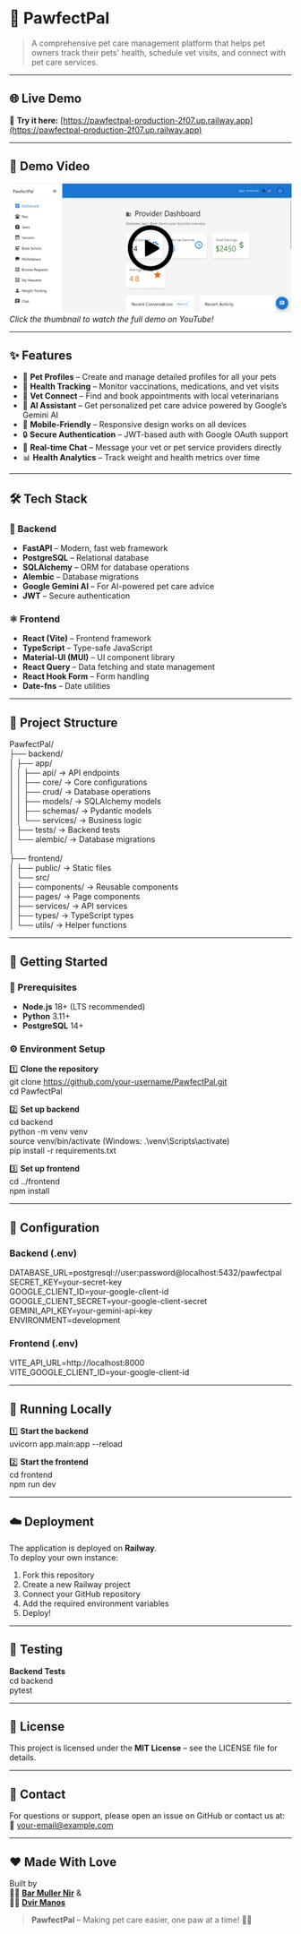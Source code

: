 # 🐾 PawfectPal  

> A comprehensive pet care management platform that helps pet owners track their pets' health, schedule vet visits, and connect with pet care services.

---

## 🌐 Live Demo
🚀 **Try it here:** [https://pawfectpal-production-2f07.up.railway.app](https://pawfectpal-production-2f07.up.railway.app)

---

## 🎥 Demo Video  

[![Watch the Demo](frontend/public/PawFectPal_thumbnail.png)](https://youtu.be/4o4uWqYNfxs)  
*Click the thumbnail to watch the full demo on YouTube!*

---

## ✨ Features

- 🐶 **Pet Profiles** – Create and manage detailed profiles for all your pets  
- 💉 **Health Tracking** – Monitor vaccinations, medications, and vet visits  
- 🏥 **Vet Connect** – Find and book appointments with local veterinarians  
- 🤖 **AI Assistant** – Get personalized pet care advice powered by Google’s Gemini AI  
- 📱 **Mobile-Friendly** – Responsive design works on all devices  
- 🔒 **Secure Authentication** – JWT-based auth with Google OAuth support  
- 💬 **Real-time Chat** – Message your vet or pet service providers directly  
- 📊 **Health Analytics** – Track weight and health metrics over time  

---

## 🛠️ Tech Stack

### 🐍 Backend
- **FastAPI** – Modern, fast web framework  
- **PostgreSQL** – Relational database  
- **SQLAlchemy** – ORM for database operations  
- **Alembic** – Database migrations  
- **Google Gemini AI** – For AI-powered pet care advice  
- **JWT** – Secure authentication  

### ⚛️ Frontend
- **React (Vite)** – Frontend framework  
- **TypeScript** – Type-safe JavaScript  
- **Material-UI (MUI)** – UI component library  
- **React Query** – Data fetching and state management  
- **React Hook Form** – Form handling  
- **Date-fns** – Date utilities  

---

## 📁 Project Structure

PawfectPal/  
├── backend/  
│   ├── app/  
│   │   ├── api/           → API endpoints  
│   │   ├── core/          → Core configurations  
│   │   ├── crud/          → Database operations  
│   │   ├── models/        → SQLAlchemy models  
│   │   ├── schemas/       → Pydantic models  
│   │   └── services/      → Business logic  
│   ├── tests/             → Backend tests  
│   └── alembic/           → Database migrations  
│  
├── frontend/  
│   ├── public/            → Static files  
│   └── src/  
│       ├── components/    → Reusable components  
│       ├── pages/         → Page components  
│       ├── services/      → API services  
│       ├── types/         → TypeScript types  
│       └── utils/         → Helper functions  

---

## 🚀 Getting Started

### 🧩 Prerequisites

- **Node.js** 18+ (LTS recommended)  
- **Python** 3.11+  
- **PostgreSQL** 14+  

### ⚙️ Environment Setup

1️⃣ **Clone the repository**  
git clone https://github.com/your-username/PawfectPal.git  
cd PawfectPal  

2️⃣ **Set up backend**  
cd backend  
python -m venv venv  
source venv/bin/activate  (Windows: .\venv\Scripts\activate)  
pip install -r requirements.txt  

3️⃣ **Set up frontend**  
cd ../frontend  
npm install  

---

## 🔐 Configuration

### Backend (.env)
DATABASE_URL=postgresql://user:password@localhost:5432/pawfectpal  
SECRET_KEY=your-secret-key  
GOOGLE_CLIENT_ID=your-google-client-id  
GOOGLE_CLIENT_SECRET=your-google-client-secret  
GEMINI_API_KEY=your-gemini-api-key  
ENVIRONMENT=development  

### Frontend (.env)
VITE_API_URL=http://localhost:8000  
VITE_GOOGLE_CLIENT_ID=your-google-client-id  

---

## 🧠 Running Locally

1️⃣ **Start the backend**  
uvicorn app.main:app --reload  

2️⃣ **Start the frontend**  
cd frontend  
npm run dev  

---

## ☁️ Deployment

The application is deployed on **Railway**.  
To deploy your own instance:  

1. Fork this repository  
2. Create a new Railway project  
3. Connect your GitHub repository  
4. Add the required environment variables  
5. Deploy!  

---

## 🧪 Testing

**Backend Tests**  
cd backend  
pytest  

---

## 📄 License

This project is licensed under the **MIT License** – see the LICENSE file for details.

---

## 💌 Contact

For questions or support, please open an issue on GitHub or contact us at:  
📧 [your-email@example.com](mailto:your-email@example.com)

---

## ❤️ Made With Love

Built by  
👨‍💻 [**Bar Muller Nir**](https://github.com/barnir16) &  
👨‍💻 [**Dvir Manos**](https://github.com/zoroflamingo)

> **PawfectPal** – Making pet care easier, one paw at a time! 🐕‍🦺
